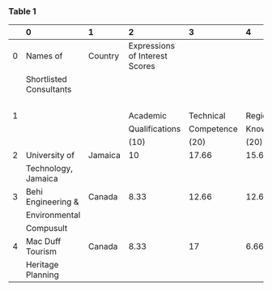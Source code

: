 ### Table 1

|    | 0                       | 1       | 2                              | 3           | 4          | 5            | 6      | 7                         | 8          | 9         | 10     |
|---:|:------------------------|:--------|:-------------------------------|:------------|:-----------|:-------------|:-------|:--------------------------|:-----------|:----------|:-------|
|  0 | Names of                | Country | Expressions of Interest Scores |             |            |              |        | Financial Proposal Prices |            | Total     | Final  |
|    | Shortlisted Consultants |         |                                |             |            |              |        |                           |            | Combined  | Rank   |
|    |                         |         |                                |             |            |              |        |                           |            | Score     |        |
|  1 |                         |         | Academic                       | Technical   | Regional   | Eligibility  | Total  | Submitted                 | Evaluated  |           |        |
|    |                         |         | Qualifications                 | Competence  | Knowledge  | (10)         | (60)   | Price                     | Price      |           |        |
|    |                         |         | (10)                           | (20)        | (20)       |              |        | (currency)                | (currency) |           |        |
|  2 | University of           | Jamaica | 10                             | 17.66       | 15.66      | 10           | 53     | N/A                       | N/A        | N/A       | 1      |
|    | Technology, Jamaica     |         |                                |             |            |              |        |                           |            |           |        |
|  3 | Behi Engineering &      | Canada  | 8.33                           | 12.66       | 12.66      | 7            | 40     | N/A                       | N/A        | N/A       | 2      |
|    | Environmental           |         |                                |             |            |              |        |                           |            |           |        |
|    | Compusult               |         |                                |             |            |              |        |                           |            |           |        |
|  4 | Mac Duff Tourism        | Canada  | 8.33                           | 17          | 6.66       | 7            | 39     | N/A                       | N/A        | N/A       | 3      |
|    | Heritage Planning       |         |                                |             |            |              |        |                           |            |           |        |

